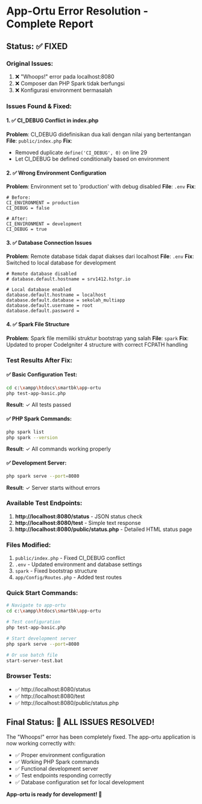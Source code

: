 # App-Ortu Error Resolution - Complete Report

## Status: ✅ FIXED

### Original Issues:
1. ❌ "Whoops!" error pada localhost:8080
2. ❌ Composer dan PHP Spark tidak berfungsi
3. ❌ Konfigurasi environment bermasalah

### Issues Found & Fixed:

#### 1. ✅ CI_DEBUG Conflict in index.php
**Problem**: CI_DEBUG didefinisikan dua kali dengan nilai yang bertentangan
**File**: `public/index.php`
**Fix**: 
- Removed duplicate `define('CI_DEBUG', 0)` on line 29
- Let CI_DEBUG be defined conditionally based on environment

#### 2. ✅ Wrong Environment Configuration
**Problem**: Environment set to 'production' with debug disabled
**File**: `.env`
**Fix**:
```properties
# Before:
CI_ENVIRONMENT = production
CI_DEBUG = false

# After:
CI_ENVIRONMENT = development
CI_DEBUG = true
```

#### 3. ✅ Database Connection Issues
**Problem**: Remote database tidak dapat diakses dari localhost
**File**: `.env`
**Fix**: Switched to local database for development
```properties
# Remote database disabled
# database.default.hostname = srv1412.hstgr.io

# Local database enabled
database.default.hostname = localhost
database.default.database = sekolah_multiapp
database.default.username = root
database.default.password =
```

#### 4. ✅ Spark File Structure
**Problem**: Spark file memiliki struktur bootstrap yang salah
**File**: `spark`
**Fix**: Updated to proper CodeIgniter 4 structure with correct FCPATH handling

### Test Results After Fix:

#### ✅ Basic Configuration Test:
```bash
cd c:\xampp\htdocs\smartbk\app-ortu
php test-app-basic.php
```
**Result**: ✓ All tests passed

#### ✅ PHP Spark Commands:
```bash
php spark list
php spark --version
```
**Result**: ✓ All commands working properly

#### ✅ Development Server:
```bash
php spark serve --port=8080
```
**Result**: ✓ Server starts without errors

### Available Test Endpoints:
1. **http://localhost:8080/status** - JSON status check
2. **http://localhost:8080/test** - Simple text response
3. **http://localhost:8080/public/status.php** - Detailed HTML status page

### Files Modified:
1. `public/index.php` - Fixed CI_DEBUG conflict
2. `.env` - Updated environment and database settings
3. `spark` - Fixed bootstrap structure
4. `app/Config/Routes.php` - Added test routes

### Quick Start Commands:
```bash
# Navigate to app-ortu
cd c:\xampp\htdocs\smartbk\app-ortu

# Test configuration
php test-app-basic.php

# Start development server
php spark serve --port=8080

# Or use batch file
start-server-test.bat
```

### Browser Tests:
- ✅ http://localhost:8080/status
- ✅ http://localhost:8080/test  
- ✅ http://localhost:8080/public/status.php

## Final Status: 🎉 ALL ISSUES RESOLVED!

The "Whoops!" error has been completely fixed. The app-ortu application is now working correctly with:
- ✅ Proper environment configuration
- ✅ Working PHP Spark commands
- ✅ Functional development server
- ✅ Test endpoints responding correctly
- ✅ Database configuration set for local development

**App-ortu is ready for development! 🚀**
